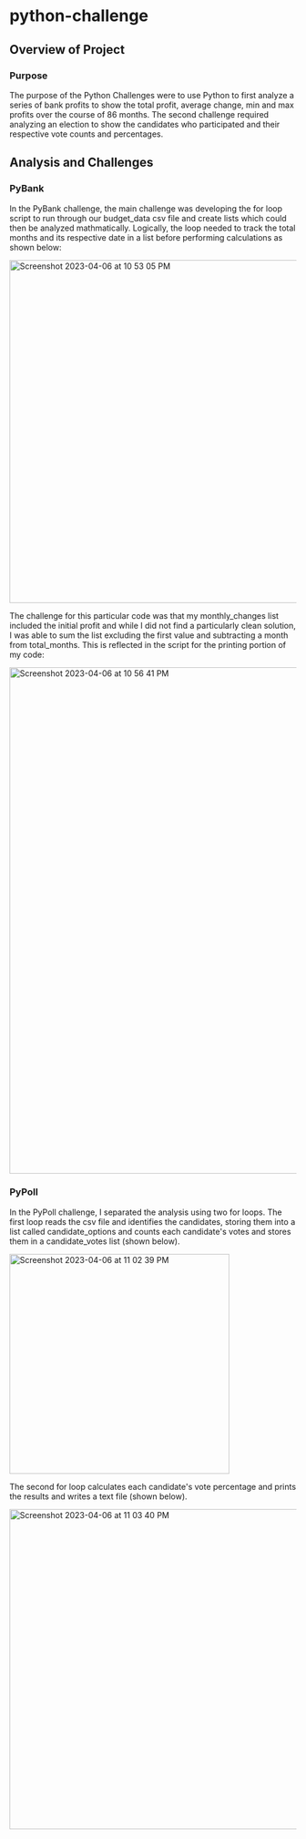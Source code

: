 # python-challenge
## Overview of Project

### Purpose
The purpose of the Python Challenges were to use Python to first analyze a series of bank profits to show the total profit, average change, min and max profits over the course of 86 months. The second challenge required analyzing an election to show the candidates who participated and their respective vote counts and percentages.

## Analysis and Challenges
### PyBank
In the PyBank challenge, the main challenge was developing the for loop script to run through our budget_data csv file and create lists which could then be analyzed mathmatically. Logically, the loop needed to track the total months and its respective date in a list before performing calculations as shown below:

<img width="602" alt="Screenshot 2023-04-06 at 10 53 05 PM" src="https://user-images.githubusercontent.com/114324871/230537616-b036ae6e-6128-4b2a-be5a-0a611f26f785.png">

The challenge for this particular code was that my monthly_changes list included the initial profit and while I did not find a particularly clean solution, I was able to sum the list excluding the first value and subtracting a month from total_months. This is reflected in the script for the printing portion of my code:

<img width="889" alt="Screenshot 2023-04-06 at 10 56 41 PM" src="https://user-images.githubusercontent.com/114324871/230538054-ee0590d4-54e2-42de-b1a8-467f2d17c939.png">

### PyPoll
In the PyPoll challenge, I separated the analysis using two for loops. The first loop reads the csv file and identifies the candidates, storing them into a list called candidate_options and counts each candidate's votes and stores them in a candidate_votes list (shown below). 

<img width="386" alt="Screenshot 2023-04-06 at 11 02 39 PM" src="https://user-images.githubusercontent.com/114324871/230538602-c36a00dd-6a15-4d9b-988a-f455048d3523.png">


The second for loop calculates each candidate's vote percentage and prints the results and writes a text file (shown below).

<img width="562" alt="Screenshot 2023-04-06 at 11 03 40 PM" src="https://user-images.githubusercontent.com/114324871/230538680-146da012-fdef-4c0e-89fd-d8ec4152e062.png">


